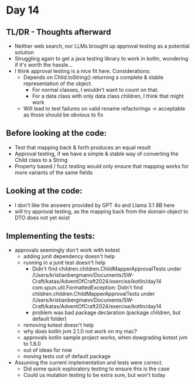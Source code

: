 # Day 14

## TL/DR - Thoughts afterward

- Neither web search, nor LLMs brought up approval testing as a potential solution
- Struggling again to get a java testing library to work in kotlin, wondering if it's worth the hassle...
- I think approval testing is a nice fit here. Considerations:
  - Depends on Child.toString() returning a complete & stable representation of the object.
    - For normal classes, I wouldn't want to count on that.
    - For a data class with only data class children, I think that might work
  - Will lead to test failures on valid rename refactorings -> acceptable as those should be obvious to fix 

## Before looking at the code:

- Test that mapping back & forth produces an equal result
- Approval testing, if we have a simple & stable way of converting the Child class to a String
- Property based / fuzz testing would only ensure that mapping works for more variants of the same fields 

## Looking at the code:
- I don't like the answers provided by GPT 4o and Llama 3.1 8B here
- will try approval testing, as the mapping back from the domain object to DTO does not yet exist

## Implementing the tests:
- approvals seemingly don't work with kotest
  - adding junit dependency doesn't help
  - running in a junit test doesn't help
    - Didn't find children.children.ChildMapperApprovalTests under /Users/kristianbergmann/Documents/SW-Craft/katas/AdventOfCraft2024/exercise/kotlin/day14
      com.spun.util.FormattedException: Didn't find children.children.ChildMapperApprovalTests under /Users/kristianbergmann/Documents/SW-Craft/katas/AdventOfCraft2024/exercise/kotlin/day14
    - problem was bad package declaration (package children, but default folder)
  - removing kotest doesn't help
  - why does kotlin jvm 2.1.0 not work on my mac?
  - approvals kotlin sample project works, when dowgrading kotest jvm to 1.8.0
  - out of ideas for now
  - moving tests out of default package
- Assuming the current implementation and tests were correct.
  - Did some quick exploratory testing to ensure this is the case 
  - Could us mutation testing to be extra sure, but won't today
